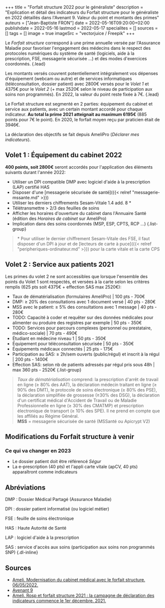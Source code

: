 +++
title = "Forfait structure 2022 pour le généraliste"
description = "Explication et détail des indicateurs du Forfait structure pour le généraliste en 2022 détaillés dans l'Avenant 9. Valeur du point et montants des primes"
auteurs = ["Jean-Baptiste FRON"]
date = 2022-05-16T09:20:00+02:00
publishdate = 2022-05-16
lastmod = 2022-05-17
specialites = []
sources = []
tags = []
image = true
imageSrc = "vectorjuice / Freepik"
+++

Le *Forfait structure* correspond à une prime annuelle versée par l'Assurance Maladie pour favoriser l'engagement des médecins dans le respect des protocoles numériques du système de santé (logiciels, aide à la prescription, FSE, messagerie sécurisée ...) et des modes d'exercices coordonnés.
{.lead}

Les montants versés couvrent potentiellement intégralement vos dépenses d'équipement (webcam ou autre) et de services informatiques (téléconsultation, dossier patient) avec 2800€ versés pour le *Volet 1* et 4375€ pour le *Volet 2* (+ max 2520€ selon le niveau de participation aux soins non programmés). En 2022, la valeur du point reste fixée à 7€.
{.lead}

Le Forfait structure est segmenté en 2 parties: équipement du cabinet et service aux patients, avec un certain montant accordé pour chaque indicateur. **Au total la prime 2021 atteignait au maximum 6195€** (885 points pour 7€ le point). En 2020, le forfait moyen reçu par praticien était de 3946€.

La déclaration des objectifs se fait depuis AmeliPro (*Déclarer mes indicateurs*).

## Volet 1 : Équipement du cabinet 2022

**400 points, soit 2800€** seront accordés pour l'application des éléments suivants durant l'année 2022:

- Utiliser un DPI compatible DMP avec logiciel d'aide à la prescription (LAP) certifié HAS
- Disposer d'une [messagerie sécurisée de santé]({{< relref "messagerie-mssante.md" >}})
- Utiliser les derniers chiffrements Sesam-Vitale 1.4 add. 8 *
- Télétransmettre > 2/3 des feuilles de soins
- Afficher les horaires d'ouverture du cabinet dans l'Annuaire Santé (édition des *Horaires de cabinet* sur AmeliPro)
- Implication dans des soins coordonnés (MSP, ESP, CPTS, RCP ...)
{.list-group}

> \* Pour utiliser le dernier chiffrement Sesam-Vitale des FSE, il faut disposer d'un DPI à jour et de [lecteurs de carte à puce]({{< relref "peripheriques-ordinateur.md" >}}) pour la carte vitale et la carte CPS

## Volet 2 : Service aux patients 2021

Les primes du volet 2 ne sont accessibles que lorsque l'ensemble des points du Volet 1 sont respectés, et versées à la carte selon les critères remplis (625 pts soit 4375€ + effection SAS max 2520€):

- Taux de dématérialisation (formulaires AmeliPro) |  100 pts - 700€
- DMP: ≥ 20% des consultations avec 1 document versé | 40 pts - 280€
- MSS avec le patient: ≥ 5% des consultations avec 1 message | 40 pts - 280€
- TODO: Capacité à coder et requêter sur des données médicales pour alimenter ou produire des registres par exemple | 50 pts - 350€
- TODO: Services pour parcours complexes (personnel ou prestataire, médico-sociale) | 70 pts - 490€
- Étudiant en médecine niveau 1 | 50 pts - 350€
- Équipement pour téléconsultation sécurisée | 50 pts - 350€
- Équipements médicaux connectés | 25 pts - 175€
- Participation au SAS: ≥ 2h/sem ouverts (public/régul) et inscrit à la régul | 200 pts - 1400€
- Effection SAS: selon nb de patients adressés par régul pris sous 48h | max 360 pts - 2520€
{.list-group}

> *Taux de dématérialisation* comprend: la prescription d'arrêt de travail en ligne (≥ 80% des AAT), la déclaration médecin traitant en ligne (≥ 90% des DMT), le protocole de soins électronique (≥ 80% des PSE), la déclaration simplifiée de grossesse (≥30% des DSG), la déclaration d'un certificat médical d'Accident de Travail ou de Maladie Professionnelle en ligne (≥ 30% des CMATMP) et prescription électronique de transport (≥ 10% des SPE). Il ne prend en compte que les affiliés au Régime Général.  
**MSS** = messagerie sécurisée de santé (MSSanté ou Apicrypt V2)

## Modifications du Forfait structure à venir

### Ce qui va changer en 2023

- Le dossier patient doit être référencé *Ségur*
- La e-prescription (40 pts) et l'appli carte vitale (apCV, 40 pts) apparaîtront comme indicateurs

## Abréviations

DMP
: Dossier Médical Partagé (Assurance Maladie)

DPI
: dossier patient informatisé (ou logiciel métier)

FSE
: feuille de soins électronique

HAS
: Haute Autorité de Santé

LAP
: logiciel d'aide à la prescription

SAS
: service d'accès aux soins (participation aux soins non programmés SNP)
{.dl-inline}

## Sources

- [Ameli. Modernisation du cabinet médical avec le forfait structure. 06/05/2022.](https://www.ameli.fr/medecin/exercice-liberal/vie-cabinet/aides-financieres/modernisation-cabinet)
- [Avenant 9](https://www.legifrance.gouv.fr/jorf/id/JORFTEXT000044097701)
- [Ameli. Rosp et forfait structure 2021 : la campagne de déclaration des indicateurs commence le 1er décembre. 2021.](https://www.ameli.fr/medecin/actualites/rosp-et-forfait-structure-2021-la-campagne-de-declaration-des-indicateurs-commence-le-1er-decembre)
